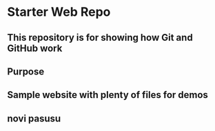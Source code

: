 # Starter Web Repo

## This repository is for showing how Git and GitHub work

## Purpose

## Sample website with plenty of files for demos

## novi pasusu